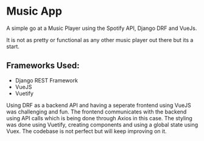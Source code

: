 # Music App
A simple go at a Music Player using the Spotify API, Django DRF and VueJs.

It is not as pretty or functional as any other music player out there but its a start.

## Frameworks Used:

* Django REST Framework
* VueJS
* Vuetify

Using DRF as a backend API and having a seperate frontend using VueJS was challenging and fun. The frontend communicates with the backend using API calls which is being done through Axios in this case.
The styling was done using Vuetify, creating components and using a global state using Vuex. The codebase is not perfect but will keep improving on it.
